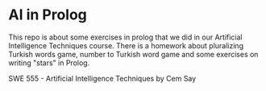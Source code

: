 # AI in Prolog
This repo is about some exercises in prolog that we did in our Artificial Intelligence Techniques course. There is a homework about pluralizing Turkish words game, number to Turkish word game and some exercises on writing "stars" in Prolog.

SWE 555 - Artificial Intelligence Techniques by Cem Say

